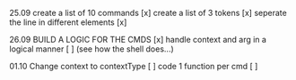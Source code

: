 25.09
create a list of 10 commands [x]
create a list of 3 tokens [x]
seperate the line in different elements [x]

26.09
BUILD A LOGIC FOR THE CMDS [x]
handle context and arg in a logical manner [ ] (see how the shell does...)

01.10
Change context to contextType [ ]
code 1 function per cmd [ ]

